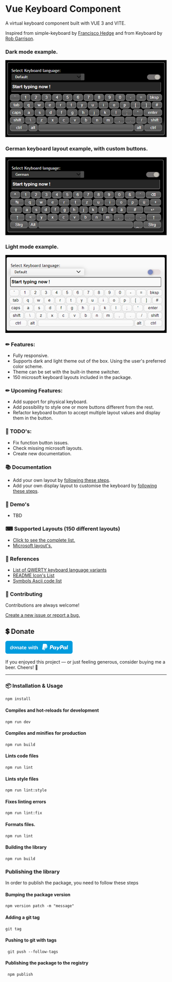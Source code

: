 # Vue Keyboard Component
A virtual keyboard component built with VUE 3 and VITE.

Inspired from simple-keyboard by [Francisco Hedge](https://hodgef.com/simple-keyboard/) and
from Keyboard by [Rob Garrison](https://mottie.github.io/Keyboard/docs/layouts.html).

### Dark mode example.
<img alt="dark mode keyboard" src="./docs/images/dark-mode-keyboard.png" />

### German keyboard layout example, with custom buttons.
<img alt="dark mode keyboard" src="./docs/images/german-keyboard.png" />

### Light mode example.
<img alt="dark mode keyboard" src="./docs/images/light-mode-keyboard.png" />

### ✏ Features:

- Fully responsive.
- Supports dark and light theme out of the box. Using the user's preferred color scheme.
- Theme can be set with the built-in theme switcher.
- 150 microsoft keyboard layouts included in the package.

### ✏ Upcoming Features:

- Add support for physical keyboard.
- Add possibility to style one or more buttons different from the rest.
- Refactor keyboard button to accept multiple layout values and display them in the button.


### 📔 TODO's:

- Fix function button issues.
- Check missing microsoft layouts.
- Create new documentation.


### 📚 Documentation

- Add your own layout by [following these steps](./docs/sample-layout.md).
- Add your own display layout to customise the keyboard by [following these steps](./docs/sample-keyboard.md).

### 🏁 Demo's

- TBD

### ⌨ Supported Layouts (150 different layouts)

* [Click to see the complete list.](./docs/keyboard-layouts.md)
* [Microsoft layout's.](https://learn.microsoft.com/en-us/globalization/windows-keyboard-layouts)

### 🔗 References

- [List of QWERTY keyboard language variants](https://en.wikipedia.org/wiki/List_of_QWERTY_keyboard_language_variants)
- [README Icon's List](https://github.com/ikatyang/emoji-cheat-sheet/blob/master/README.md)
- [Symbols Ascii code list](https://www.alt-codes.net/)

### 🌟 Contributing

Contributions are always welcome!

[Create a new issue or report a bug.](https://github.com/gwinnem/vue-virtual-keyboard/issues)


## 💲 Donate
<a href="https://paypal.me/gwinnem/">
    <img alt="donate" src="paypal-images/blue.svg" height="40">
</a>

If you enjoyed this project — or just feeling generous, consider buying me a beer. Cheers! :beers:

---

### 📦 Installation & Usage

```
npm install
```

#### Compiles and hot-reloads for development

```
npm run dev
```

#### Compiles and minifies for production

```
npm run build
```

#### Lints code files

```
npm run lint
```

#### Lints style files

```
npm run lint:style
```

#### Fixes linting errors

```
npm run lint:fix
```

#### Formats files.

```
npm run lint
```

#### Building the library

```
npm run build
```

### Publishing the library

In order to publish the package, you need to follow these steps

#### Bumping the package version

```
npm version patch -m "message"
```

#### Adding a git tag

```
git tag
```

#### Pushing to git with tags

```
 git push --follow-tags
```

#### Publishing the package to the registry

```
 npm publish
```

